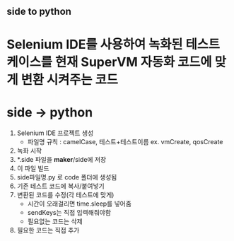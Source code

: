 ## side to python ##
# Selenium IDE를 사용하여 녹화된 테스트 케이스를 현재 SuperVM 자동화 코드에 맞게 변환 시켜주는 코드
# side -> python


1. Selenium IDE 프로젝트 생성
   * 파일명 규칙 : camelCase, 테스트+테스트이름 ex. vmCreate, qosCreate
2. 녹화 시작
3. *.side 파일을 __maker__/side에 저장
4. 이 파일 빌드
5. side파일명.py 로 code 폴더에 생성됨
6. 기존 테스트 코드에 복사/붙여넣기
7. 변환된 코드를 수정(각 테스트에 맞게)
    * 시간이 오래걸리면 time.sleep를 넣어줌
    * sendKeys는 직접 입력해줘야함
    * 필요없는 코드는 삭제
8. 필요한 코드는 직접 추가
